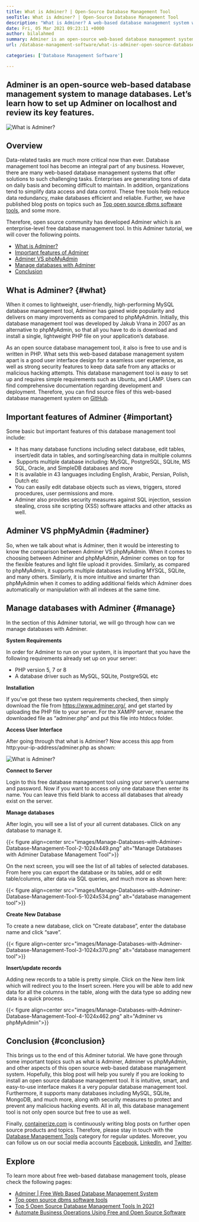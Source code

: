 ```yaml
---
title: What is Adminer? | Open-Source Database Management Tool
seoTitle: What is Adminer? | Open-Source Database Management Tool
description: "What is Adminer? A web-based database management system with a developer-friendly interface. Let's discuss how to manage databases with an open-source Adminer."
date: Fri, 05 Mar 2021 09:23:11 +0000
author: bilalahmed
summary: Adminer is an open-source web-based database management system to manage databases. Let’s learn how to set up Adminer on localhost and review its key features.
url: /database-management-software/what-is-adminer-open-source-database-management-tool/

categories: ['Database Management Software']

---
```

## Adminer is an open-source web-based database management system to manage databases. Let’s learn how to set up Adminer on localhost and review its key features.

<img src="http://localhost/wordpress/wp-content/uploads/2021/03/Manage-Databases-with-Adminer-Database-Management-Tool.png" alt="What is Adminer?">  

## Overview

Data-related tasks are much more critical now than ever. Database management tool has become an integral part of any business. However, there are many web-based database management systems that offer solutions to such challenging tasks. Enterprises are generating tons of data on daily basis and becoming difficult to maintain. In addition, organizations tend to simplify data access and data control. These free tools help reduce data redundancy, make databases efficient and reliable. Further, we have published blog posts on topics such as [Top open source dbms software tools][1], and some more. 

Therefore, open source community has developed Adminer which is an enterprise-level free database management tool. In this Adminer tutorial, we will cover the following points.

  * [What is Adminer?][2]
  * [Important features of Adminer][3]
  * [Adminer VS phpMyAdmin][4]
  * [Manage databases with Adminer][5]
  * [Conclusion][6]

## What is Adminer? {#what}

When it comes to lightweight, user-friendly, high-performing MySQL database management tool, Adminer has gained wide popularity and delivers on many improvements as compared to phpMyAdmin. Initially, this database management tool was developed by Jakub Vrana in 2007 as an alternative to phpMyAdmin, so that all you have to do is download and install a single, lightweight PHP file on your application’s database.

As an open source database management tool, it also is free to use and is written in PHP. What sets this web-based database management system apart is a good user interface design for a seamless user experience, as well as strong security features to keep data safe from any attacks or malicious hacking attempts. This database management tool is easy to set up and requires simple requirements such as Ubuntu, and LAMP. Users can find comprehensive documentation regarding development and deployment. Therefore, you can find source files of this web-based database management system on [GitHub][7].

## Important features of Adminer {#important}

Some basic but important features of this database management tool include:

  * It has many database functions including select database, edit tables, insert/edit data in tables, and sorting/searching data in multiple columns
  *  Supports multiple database including: MySQL, PostgreSQL, SQLite, MS SQL, Oracle, and SimpleDB databases and more
  * It is available in 43 languages including English, Arabic, Persian, Polish, Dutch etc
  * You can easily edit database objects such as views, triggers, stored procedures, user permissions and more.
  * Adminer also provides security measures against SQL injection, session stealing, cross site scripting (XSS) software attacks and other attacks as well.

## Adminer VS phpMyAdmin {#adminer}

So, when we talk about what is Adminer, then it would be interesting to know the comparison between Adminer VS phpMyAdmin. When it comes to choosing between Adminer and phpMyAdmin, Adminer comes on top for the flexible features and light file upload it provides. Similarly, as compared to phpMyAdmin, it supports multiple databases including MYSQL, SQLite, and many others. Similarly, it is more intuitive and smarter than phpMyAdmin when it comes to adding additional fields which Adminer does automatically or manipulation with all indexes at the same time.

## Manage databases with Adminer {#manage}

In the section of this Adminer tutorial, we will go through how can we manage databases with Adminer. 

**System Requirements**

In order for Adminer to run on your system, it is important that you have the following requirements already set up on your server:

  * PHP version 5, 7 or 8
  * A database driver such as MySQL, SQLite, PostgreSQL etc

**Installation**

If you’ve got these two system requirements checked, then simply download the file from [][8]<https://www.adminer.org/>, and get started by uploading the PHP file to your server. For the XAMPP server, rename the downloaded file as “adminer.php” and put this file into htdocs folder. 

**Access User Interface**

After going through that what is Adminer? Now access this app from http:your-ip-address/adminer.php as shown:

<img src="http://localhost/wordpress/wp-content/uploads/2021/03/Manage-Databases-with-Adminer-Database-Management-Tool-1.png" alt="What is Adminer?">  

**Connect to Server**

Login to this free database management tool using your server’s username and password. Now if you want to access only one database then enter its name. You can leave this field blank to access all databases that already exist on the server.

**Manage databases**

After login, you will see a list of your all current databases. Click on any database to manage it.

{{< figure align=center src="images/Manage-Databases-with-Adminer-Database-Management-Tool-2-1024x449.png" alt="Manage Databases with Adminer Database Management Tool">}}  

On the next screen, you will see the list of all tables of selected databases. From here you can export the database or its tables, add or edit table/columns, alter data via SQL queries, and much more as shown here:

{{< figure align=center src="images/Manage-Databases-with-Adminer-Database-Management-Tool-5-1024x534.png" alt="database management tool">}}  

**Create New Database**

To create a new database, click on “Create database”, enter the database name and click “save”.

{{< figure align=center src="images/Manage-Databases-with-Adminer-Database-Management-Tool-3-1024x370.png" alt="database management tool">}}  

**Insert/update records**

Adding new records to a table is pretty simple. Click on the New item link which will redirect you to the Insert screen. Here you will be able to add new data for all the columns in the table, along with the data type so adding new data is a quick process.

{{< figure align=center src="images/Manage-Databases-with-Adminer-Database-Management-Tool-4-1024x462.png" alt="Adminer vs phpMyAdmin">}}  

## Conclusion {#conclusion}

This brings us to the end of this Adminer tutorial. We have gone through some important topics such as what is Adminer, Adminer vs phpMyAdmin, and other aspects of this open source web-based database management system. Hopefully, this blog post will help you surely if you are looking to install an open source database management tool. It is intuitive, smart, and easy-to-use interface makes it a very popular database management tool. Furthermore, it supports many databases including MySQL, SQLite, MongoDB, and much more, along with security measures to protect and prevent any malicious hacking events. All in all, this database management tool is not only open source but free to use as well.

Finally, [containerize.com][9] is continuously writing blog posts on further open source products and topics. Therefore, please stay in touch with the [Database Management Tools][10] category for regular updates. Moreover, you can follow us on our social media accounts [Facebook][11], [LinkedIn][12], and [Twitter][13].

## Explore

To learn more about free web-based database management tools, please check the following pages:

  * [Adminer | Free Web Based Database Management System][14]
  * [Top open source dbms software tools][1]
  * [Top 5 Open Source Database Management Tools In 2021][15]
  * [Automate Business Operations Using Free and Open Source Software][16]

 [1]: https://products.containerize.com/database-management
 [2]: #what
 [3]: #important
 [4]: #adminer
 [5]: #manage
 [6]: #conclusion
 [7]: https://github.com/vrana/adminer
 [8]: https://www.adminer.org/
 [9]: https://www.containerize.com/
 [10]: https://products.containerize.com/database-management/
 [11]: https://web.facebook.com/containerize
 [12]: https://www.linkedin.com/company/containerize/
 [13]: https://twitter.com/containerize_co
 [14]: https://products.containerize.com/database-management/adminer
 [15]: https://blog.containerize.com/2021/01/16/top-5-open-source-database-management-tools-in-2021/
 [16]: https://blog.containerize.com/2020/08/27/automate-business-operations-using-open-source-software/